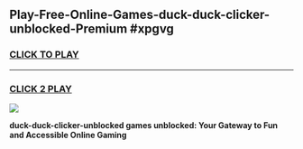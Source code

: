 
## Play-Free-Online-Games-duck-duck-clicker-unblocked-Premium #xpgvg
<h3>
<a href="https://premium.freeplayer.one?title=duck-duck-clicker-unblocked&ref=8M">CLICK TO PLAY</a></h3>
<hr>

<h3>
<a href="https://premium.freeplayer.one?title=duck-duck-clicker-unblocked&ref=8M">CLICK 2 PLAY</a>
  
</h3>

<a href="https://premium.freeplayer.one?title=duck-duck-clicker-unblocked&ref=8M"><img src="https://clearcache.store/games.png"></a>


**duck-duck-clicker-unblocked games unblocked: Your Gateway to Fun and Accessible Online Gaming**
